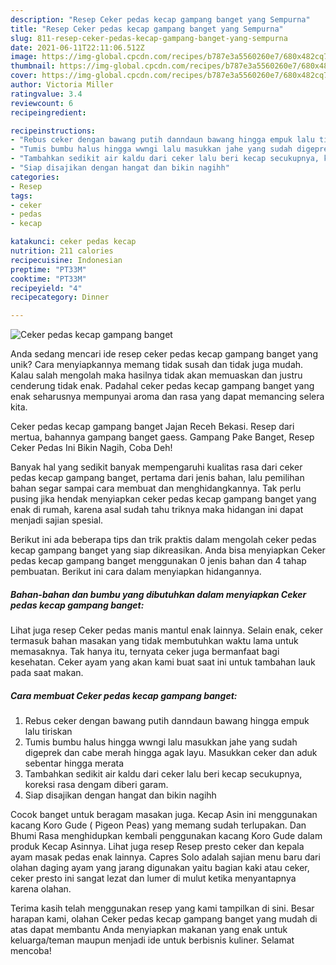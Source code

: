 ```yaml
---
description: "Resep Ceker pedas kecap gampang banget yang Sempurna"
title: "Resep Ceker pedas kecap gampang banget yang Sempurna"
slug: 811-resep-ceker-pedas-kecap-gampang-banget-yang-sempurna
date: 2021-06-11T22:11:06.512Z
image: https://img-global.cpcdn.com/recipes/b787e3a5560260e7/680x482cq70/ceker-pedas-kecap-gampang-banget-foto-resep-utama.jpg
thumbnail: https://img-global.cpcdn.com/recipes/b787e3a5560260e7/680x482cq70/ceker-pedas-kecap-gampang-banget-foto-resep-utama.jpg
cover: https://img-global.cpcdn.com/recipes/b787e3a5560260e7/680x482cq70/ceker-pedas-kecap-gampang-banget-foto-resep-utama.jpg
author: Victoria Miller
ratingvalue: 3.4
reviewcount: 6
recipeingredient:

recipeinstructions:
- "Rebus ceker dengan bawang putih danndaun bawang hingga empuk lalu tiriskan"
- "Tumis bumbu halus hingga wwngi lalu masukkan jahe yang sudah digeprek dan cabe merah hingga agak layu. Masukkan ceker dan aduk sebentar hingga merata"
- "Tambahkan sedikit air kaldu dari ceker lalu beri kecap secukupnya, koreksi rasa dengam diberi garam."
- "Siap disajikan dengan hangat dan bikin nagihh"
categories:
- Resep
tags:
- ceker
- pedas
- kecap

katakunci: ceker pedas kecap 
nutrition: 211 calories
recipecuisine: Indonesian
preptime: "PT33M"
cooktime: "PT33M"
recipeyield: "4"
recipecategory: Dinner

---
```



![Ceker pedas kecap gampang banget](https://img-global.cpcdn.com/recipes/b787e3a5560260e7/680x482cq70/ceker-pedas-kecap-gampang-banget-foto-resep-utama.jpg)

Anda sedang mencari ide resep ceker pedas kecap gampang banget yang unik? Cara menyiapkannya memang tidak susah dan tidak juga mudah. Kalau salah mengolah maka hasilnya tidak akan memuaskan dan justru cenderung tidak enak. Padahal ceker pedas kecap gampang banget yang enak seharusnya mempunyai aroma dan rasa yang dapat memancing selera kita.

Ceker pedas kecap gampang banget Jajan Receh Bekasi. Resep dari mertua, bahannya gampang banget gaess. Gampang Pake Banget, Resep Ceker Pedas Ini Bikin Nagih, Coba Deh!

Banyak hal yang sedikit banyak mempengaruhi kualitas rasa dari ceker pedas kecap gampang banget, pertama dari jenis bahan, lalu pemilihan bahan segar sampai cara membuat dan menghidangkannya. Tak perlu pusing jika hendak menyiapkan ceker pedas kecap gampang banget yang enak di rumah, karena asal sudah tahu triknya maka hidangan ini dapat menjadi sajian spesial.


Berikut ini ada beberapa tips dan trik praktis dalam mengolah ceker pedas kecap gampang banget yang siap dikreasikan. Anda bisa menyiapkan Ceker pedas kecap gampang banget menggunakan 0 jenis bahan dan 4 tahap pembuatan. Berikut ini cara dalam menyiapkan hidangannya.

<!--inarticleads1-->

##### Bahan-bahan dan bumbu yang dibutuhkan dalam menyiapkan Ceker pedas kecap gampang banget:



Lihat juga resep Ceker pedas manis mantul enak lainnya. Selain enak, ceker termasuk bahan masakan yang tidak membutuhkan waktu lama untuk memasaknya. Tak hanya itu, ternyata ceker juga bermanfaat bagi kesehatan. Ceker ayam yang akan kami buat saat ini untuk tambahan lauk pada saat makan. 

<!--inarticleads2-->

##### Cara membuat Ceker pedas kecap gampang banget:

1. Rebus ceker dengan bawang putih danndaun bawang hingga empuk lalu tiriskan
1. Tumis bumbu halus hingga wwngi lalu masukkan jahe yang sudah digeprek dan cabe merah hingga agak layu. Masukkan ceker dan aduk sebentar hingga merata
1. Tambahkan sedikit air kaldu dari ceker lalu beri kecap secukupnya, koreksi rasa dengam diberi garam.
1. Siap disajikan dengan hangat dan bikin nagihh


Cocok banget untuk beragam masakan juga. Kecap Asin ini menggunakan kacang Koro Gude ( Pigeon Peas) yang memang sudah terlupakan. Dan Bhumi Rasa menghidupkan kembali penggunakan kacang Koro Gude dalam produk Kecap Asinnya. Lihat juga resep Resep presto ceker dan kepala ayam masak pedas enak lainnya. Capres Solo adalah sajian menu baru dari olahan daging ayam yang jarang digunakan yaitu bagian kaki atau ceker, ceker presto ini sangat lezat dan lumer di mulut ketika menyantapnya karena olahan. 

Terima kasih telah menggunakan resep yang kami tampilkan di sini. Besar harapan kami, olahan Ceker pedas kecap gampang banget yang mudah di atas dapat membantu Anda menyiapkan makanan yang enak untuk keluarga/teman maupun menjadi ide untuk berbisnis kuliner. Selamat mencoba!
